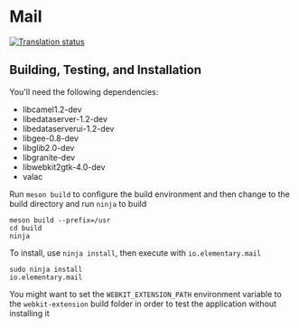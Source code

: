 # Mail
[![Translation status](https://l10n.elementary.io/widgets/mail/-/svg-badge.svg)](https://l10n.elementary.io/projects/mail/?utm_source=widget)

## Building, Testing, and Installation

You'll need the following dependencies:
* libcamel1.2-dev
* libedataserver-1.2-dev
* libedataserverui-1.2-dev
* libgee-0.8-dev
* libglib2.0-dev
* libgranite-dev
* libwebkit2gtk-4.0-dev
* valac

Run `meson build` to configure the build environment and then change to the build directory and run `ninja` to build

    meson build --prefix=/usr
    cd build
    ninja

To install, use `ninja install`, then execute with `io.elementary.mail`

    sudo ninja install
    io.elementary.mail

You might want to set the `WEBKIT_EXTENSION_PATH` environment variable to the `webkit-extension` build folder in order to test the application without installing it
